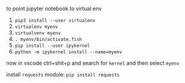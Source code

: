 to point jupyter notebook to virtual env

1. `pip3 install --user virtualenv`
1. `virtualenv myenv`
1. `virtualvenv myenv`
1. `. myenv/bin/activate.fish`
1. `pip install --user ipykernel`
1. `python -m ipykernel install --name=myenv`

now in vscode ctrl+shit+p and search for `kernel` and then select `myenv`

install `requests` module: `pip install requests`
